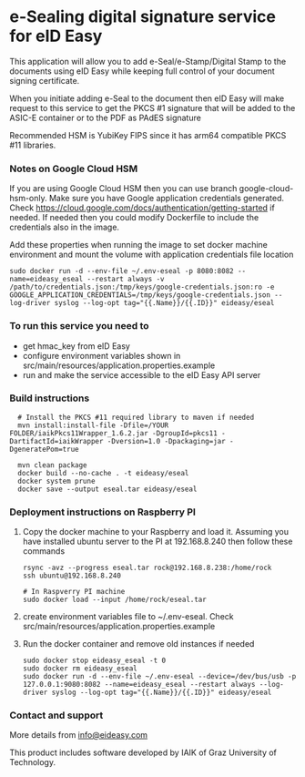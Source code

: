 # e-Sealing digital signature service for eID Easy

This application will allow you to add e-Seal/e-Stamp/Digital Stamp to the documents using eID Easy while keeping full
control of your document signing certificate.

When you initiate adding e-Seal to the document then eID Easy will make request to this service to get the PKCS #1
signature that will be added to the ASIC-E container or to the PDF as PAdES signature

Recommended HSM is YubiKey FIPS since it has arm64 compatible PKCS #11 libraries.

### Notes on Google Cloud HSM ###

If you are using Google Cloud HSM then you can use branch google-cloud-hsm-only. Make sure you have Google application
credentials generated. Check https://cloud.google.com/docs/authentication/getting-started if needed. If needed then you
could modify Dockerfile to include the credentials also in the image.

Add these properties when running the image to set docker machine environment and mount the volume with application
credentials file location

```
sudo docker run -d --env-file ~/.env-eseal -p 8080:8082 --name=eideasy_eseal --restart always -v /path/to/credentials.json:/tmp/keys/google-credentials.json:ro -e GOOGLE_APPLICATION_CREDENTIALS=/tmp/keys/google-credentials.json --log-driver syslog --log-opt tag="{{.Name}}/{{.ID}}" eideasy/eseal
```

### To run this service you need to

- get hmac_key from eID Easy
- configure environment variables shown in src/main/resources/application.properties.example
- run and make the service accessible to the eID Easy API server

### Build instructions

  ```
    # Install the PKCS #11 required library to maven if needed 
    mvn install:install-file -Dfile=/YOUR FOLDER/iaikPkcs11Wrapper_1.6.2.jar -DgroupId=pkcs11 -DartifactId=iaikWrapper -Dversion=1.0 -Dpackaging=jar -DgeneratePom=true
    
    mvn clean package
    docker build --no-cache . -t eideasy/eseal
    docker system prune
    docker save --output eseal.tar eideasy/eseal
  ```

### Deployment instructions on Raspberry PI

1. Copy the docker machine to your Raspberry and load it. Assuming you have installed ubuntu server to the PI at
   192.168.8.240 then follow these commands
   ```
   rsync -avz --progress eseal.tar rock@192.168.8.238:/home/rock
   ssh ubuntu@192.168.8.240
   
   # In Raspverry PI machine
   sudo docker load --input /home/rock/eseal.tar
   ```

2. create environment variables file to ~/.env-eseal. Check src/main/resources/application.properties.example

3. Run the docker container and remove old instances if needed
    ```
   sudo docker stop eideasy_eseal -t 0
   sudo docker rm eideasy_eseal 
   sudo docker run -d --env-file ~/.env-eseal --device=/dev/bus/usb -p 127.0.0.1:9080:8082 --name=eideasy_eseal --restart always --log-driver syslog --log-opt tag="{{.Name}}/{{.ID}}" eideasy/eseal   
    ```

### Contact and support

More details from info@eideasy.com

This product includes software developed by IAIK of Graz University of Technology.